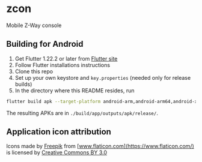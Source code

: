 # zcon

Mobile Z-Way console

## Building for Android

1. Get Flutter 1.22.2 or later from [Flutter site](https://flutter.io)
2. Follow Flutter installations instructions
3. Clone this repo
4. Set up your own keystore and `key.properties` (needed only for release builds)
5. In the directory where this README resides, run

```bash
flutter build apk --target-platform android-arm,android-arm64,android-x64 --split-per-abi
```

The resulting APKs are in `./build/app/outputs/apk/release/`.

## Application icon attribution

Icons made by [Freepik](https://www.freepik.com/) from [www.flaticon.com](https://www.flaticon.com/) 
is licensed by [Creative Commons BY 3.0](http://creativecommons.org/licenses/by/3.0/)
